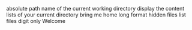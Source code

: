 absolute path name of the current working directory
display the content lists of your current directory
bring me home
long format
hidden files
list files digit only
Welcome
